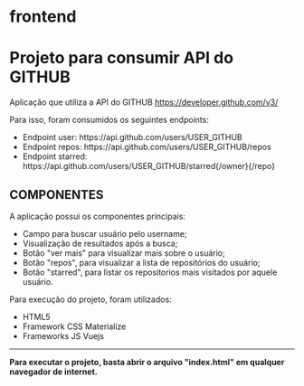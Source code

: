 # frontend

<h1>Projeto para consumir API do GITHUB</h1>

Aplicação que utiliza a API do GITHUB https://developer.github.com/v3/ 

Para isso, foram consumidos os seguintes endpoints: 
<ul>
  <li>Endpoint user: https://api.github.com/users/USER_GITHUB</li>
  <li>Endpoint repos: https://api.github.com/users/USER_GITHUB/repos</li>
  <li>Endpoint starred: https://api.github.com/users/USER_GITHUB/starred{/owner}{/repo}</li>
</ul>

<h2>COMPONENTES</h2>
A aplicação possui os componentes principais:

<ul>
  <li>Campo para buscar usuário pelo username;</li>
  <li>Visualização de resultados após a busca;</li>
  <li>Botão "ver mais" para visualizar mais sobre o usuário;</li>
  <li>Botão "repos", para visualizar a lista de repositórios do usuário;</li>
  <li>Botão "starred", para listar os repositorios mais visitados por aquele usuário.</li>
</ul>

Para execução do projeto, foram utilizados:
<ul>
<li>HTML5</li>
<li>Framework CSS Materialize</li>
<li>Frameworks JS Vuejs</li>
</ul>
<hr>

<b>Para executar o projeto, basta abrir o arquivo "index.html" em qualquer navegador de internet.</b>
